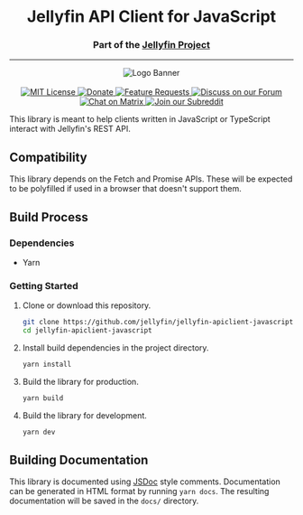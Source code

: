 <h1 align="center">Jellyfin API Client for JavaScript</h1>
<h3 align="center">Part of the <a href="https://jellyfin.media">Jellyfin Project</a></h3>

---

<p align="center">
<img alt="Logo Banner" src="https://raw.githubusercontent.com/jellyfin/jellyfin-ux/master/branding/SVG/banner-logo-solid.svg?sanitize=true"/>
<br/>
<br/>
<a href="https://github.com/jellyfin/jellyfin-apiclient-javascript">
<img alt="MIT License" src="https://img.shields.io/github/license/jellyfin/jellyfin-apiclient-javascript.svg"/>
</a>
<a href="https://opencollective.com/jellyfin">
<img alt="Donate" src="https://img.shields.io/opencollective/all/jellyfin.svg?label=backers"/>
</a>
<a href="https://features.jellyfin.org">
<img alt="Feature Requests" src="https://img.shields.io/badge/fider-vote%20on%20features-success.svg"/>
</a>
<a href="https://forum.jellyfin.org">
<img alt="Discuss on our Forum" src="https://img.shields.io/discourse/https/forum.jellyfin.org/users.svg"/>
</a>
<a href="https://matrix.to/#/+jellyfin:matrix.org">
<img alt="Chat on Matrix" src="https://img.shields.io/matrix/jellyfin:matrix.org.svg?logo=matrix"/>
</a>
<a href="https://www.reddit.com/r/jellyfin">
<img alt="Join our Subreddit" src="https://img.shields.io/badge/reddit-r%2Fjellyfin-%23FF5700.svg"/>
</a>
</p>

This library is meant to help clients written in JavaScript or TypeScript interact with Jellyfin's REST API.

## Compatibility

This library depends on the Fetch and Promise APIs. These will be expected to be polyfilled if used in a browser that doesn't support them.

## Build Process

### Dependencies

- Yarn

### Getting Started

1. Clone or download this repository.

   ```sh
   git clone https://github.com/jellyfin/jellyfin-apiclient-javascript.git
   cd jellyfin-apiclient-javascript
   ```

 2. Install build dependencies in the project directory.

    ```sh
    yarn install
    ```

3. Build the library for production.

    ```sh
    yarn build
    ```

4. Build the library for development.

    ```sh
    yarn dev
    ```

## Building Documentation

This library is documented using [JSDoc](https://jsdoc.app/) style comments. Documentation can be generated in HTML format by running `yarn docs`. The resulting documentation will be saved in the `docs/` directory.
